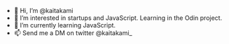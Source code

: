 - 👋 Hi, I’m @kaitakami
- 👀 I’m interested in startups and JavaScript. Learning in the Odin project.
- 🌱 I’m currently learning JavaScript.
- 📫 Send me a DM on twitter @kaitakami_

<!---
kaitakami/kaitakami is a ✨ special ✨ repository because its `README.md` (this file) appears on your GitHub profile.
You can click the Preview link to take a look at your changes.
--->
